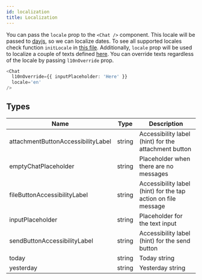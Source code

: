 ```yaml
---
id: localization
title: Localization
---
```


You can pass the `locale` prop to the `<Chat />` component. This locale will be passed to [dayjs](https://day.js.org), so we can localize dates. To see all supported locales check function `initLocale` in [this file](https://github.com/flyerhq/react-native-chat-ui/blob/main/src/utils/index.ts). Additionally, `locale` prop will be used to localize a couple of texts defined [here](https://github.com/flyerhq/react-native-chat-ui/blob/main/src/l10n.ts). You can override texts regardless of the locale by passing `l10nOverride` prop. 

```ts
<Chat
  l10nOverride={{ inputPlaceholder: 'Here' }}
  locale='en'
/>
```

## Types

| Name                               | Type   | Description                                                   |
|------------------------------------|--------|---------------------------------------------------------------|
| attachmentButtonAccessibilityLabel | string | Accessibility label (hint) for the attachment button          |
| emptyChatPlaceholder               | string | Placeholder when there are no messages                        |
| fileButtonAccessibilityLabel       | string | Accessibility label (hint) for the tap action on file message |
| inputPlaceholder                   | string | Placeholder for the text input                                |
| sendButtonAccessibilityLabel       | string | Accessibility label (hint) for the send button                |
| today                              | string | Today string                                                  |
| yesterday                          | string | Yesterday string                                              |
